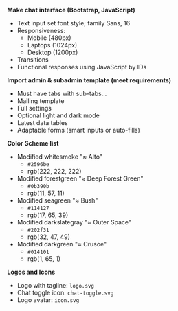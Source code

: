 <!-- Q U E U E   T A S K -->

**Make chat interface (Bootstrap, JavaScript)**
- Text input set font style; family Sans, 16
- Responsiveness: 
  - Mobile (480px)
  - Laptops (1024px)
  - Desktop (1200px)
- Transitions
- Functional responses using JavaScript by IDs

**Import admin & subadmin template (meet requirements)**
- Must have tabs with sub-tabs...
- Mailing template
- Full settings
- Optional light and dark mode
- Latest data tables
- Adaptable forms (smart inputs or auto-fills)

**Color Scheme list**
- Modified whitesmoke "≈ Alto" 
  - `#2596be`
  - rgb(222, 222, 222)
- Modified forestgreen "≈ Deep Forest Green"
  - `#0b390b`
  - rgb(11, 57, 11)
- Modified seagreen "≈ Bush"
  - `#114127`
  - rgb(17, 65, 39)
- Modified darkslategray "≈ Outer Space"
  - `#202f31`
  - rgb(32, 47, 49)
- Modified darkgreen "≈ Crusoe"
  - `#014101`
  - rgb(1, 65, 1)

**Logos and Icons**
- Logo with tagline: `logo.svg`
- Chat toggle icon: `chat-toggle.svg`
- Logo avatar: `icon.svg`
